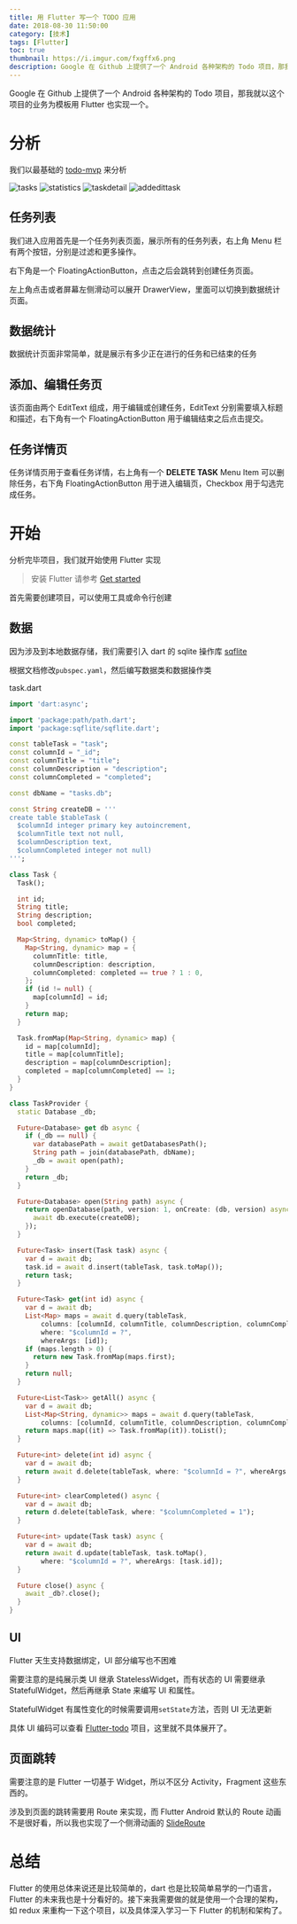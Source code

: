 ```yaml
---
title: 用 Flutter 写一个 TODO 应用
date: 2018-08-30 11:50:00
category: [技术]
tags: [Flutter]
toc: true
thumbnail: https://i.imgur.com/fxgffx6.png
description: Google 在 Github 上提供了一个 Android 各种架构的 Todo 项目，那我就以这个项目的业务为模板用 Flutter 也实现一个。
---
```


Google 在 Github 上提供了一个 Android 各种架构的 Todo 项目，那我就以这个项目的业务为模板用 Flutter 也实现一个。

<!-- more -->

# 分析

我们以最基础的 [todo-mvp](https://github.com/googlesamples/android-architecture/tree/todo-mvp) 来分析

![tasks](https://i.imgur.com/xaaJejJ.jpg) ![statistics](https://i.imgur.com/IGcI9XM.jpg) ![taskdetail](https://i.imgur.com/bgJ34ds.jpg) ![addedittask](https://i.imgur.com/MpMzblY.jpg)

## 任务列表

我们进入应用首先是一个任务列表页面，展示所有的任务列表，右上角 Menu 栏有两个按钮，分别是过滤和更多操作。

右下角是一个 FloatingActionButton，点击之后会跳转到创建任务页面。

左上角点击或者屏幕左侧滑动可以展开 DrawerView，里面可以切换到数据统计页面。

## 数据统计

数据统计页面非常简单，就是展示有多少正在进行的任务和已结束的任务

## 添加、编辑任务页

该页面由两个 EditText 组成，用于编辑或创建任务，EditText 分别需要填入标题和描述，右下角有一个 FloatingActionButton 用于编辑结束之后点击提交。

## 任务详情页

任务详情页用于查看任务详情，右上角有一个 **DELETE TASK** Menu Item 可以删除任务，右下角 FloatingActionButton 用于进入编辑页，Checkbox 用于勾选完成任务。

# 开始

分析完毕项目，我们就开始使用 Flutter 实现

> 安装 Flutter 请参考 [Get started](https://flutter.io/get-started/install/)

首先需要创建项目，可以使用工具或命令行创建

## 数据

因为涉及到本地数据存储，我们需要引入 dart 的 sqlite 操作库 [sqflite](https://pub.dartlang.org/packages/sqflite)

根据文档修改`pubspec.yaml`，然后编写数据类和数据操作类

task.dart

```dart
import 'dart:async';

import 'package:path/path.dart';
import 'package:sqflite/sqflite.dart';

const tableTask = "task";
const columnId = "_id";
const columnTitle = "title";
const columnDescription = "description";
const columnCompleted = "completed";

const dbName = "tasks.db";

const String createDB = '''
create table $tableTask ( 
  $columnId integer primary key autoincrement, 
  $columnTitle text not null,
  $columnDescription text,
  $columnCompleted integer not null)
''';

class Task {
  Task();

  int id;
  String title;
  String description;
  bool completed;

  Map<String, dynamic> toMap() {
    Map<String, dynamic> map = {
      columnTitle: title,
      columnDescription: description,
      columnCompleted: completed == true ? 1 : 0,
    };
    if (id != null) {
      map[columnId] = id;
    }
    return map;
  }

  Task.fromMap(Map<String, dynamic> map) {
    id = map[columnId];
    title = map[columnTitle];
    description = map[columnDescription];
    completed = map[columnCompleted] == 1;
  }
}

class TaskProvider {
  static Database _db;

  Future<Database> get db async {
    if (_db == null) {
      var databasePath = await getDatabasesPath();
      String path = join(databasePath, dbName);
      _db = await open(path);
    }
    return _db;
  }

  Future<Database> open(String path) async {
    return openDatabase(path, version: 1, onCreate: (db, version) async {
      await db.execute(createDB);
    });
  }

  Future<Task> insert(Task task) async {
    var d = await db;
    task.id = await d.insert(tableTask, task.toMap());
    return task;
  }

  Future<Task> get(int id) async {
    var d = await db;
    List<Map> maps = await d.query(tableTask,
        columns: [columnId, columnTitle, columnDescription, columnCompleted],
        where: "$columnId = ?",
        whereArgs: [id]);
    if (maps.length > 0) {
      return new Task.fromMap(maps.first);
    }
    return null;
  }

  Future<List<Task>> getAll() async {
    var d = await db;
    List<Map<String, dynamic>> maps = await d.query(tableTask,
        columns: [columnId, columnTitle, columnDescription, columnCompleted]);
    return maps.map((it) => Task.fromMap(it)).toList();
  }

  Future<int> delete(int id) async {
    var d = await db;
    return await d.delete(tableTask, where: "$columnId = ?", whereArgs: [id]);
  }

  Future<int> clearCompleted() async {
    var d = await db;
    return d.delete(tableTask, where: "$columnCompleted = 1");
  }

  Future<int> update(Task task) async {
    var d = await db;
    return await d.update(tableTask, task.toMap(),
        where: "$columnId = ?", whereArgs: [task.id]);
  }

  Future close() async {
    await _db?.close();
  }
}
```

## UI

Flutter 天生支持数据绑定，UI 部分编写也不困难

需要注意的是纯展示类 UI 继承 StatelessWidget，而有状态的 UI 需要继承 StatefulWidget，然后再继承 State 来编写 UI 和属性。

StatefulWidget 有属性变化的时候需要调用`setState`方法，否则 UI 无法更新

具体 UI 编码可以查看 [Flutter-todo](https://github.com/loshine/flutter-todo) 项目，这里就不具体展开了。

## 页面跳转

需要注意的是 Flutter 一切基于 Widget，所以不区分 Activity，Fragment 这些东西的。

涉及到页面的跳转需要用 Route 来实现，而 Flutter Android 默认的 Route 动画不是很好看，所以我也实现了一个侧滑动画的 [SlideRoute](https://github.com/loshine/flutter-todo/blob/master/lib/utils.dart)

# 总结

Flutter 的使用总体来说还是比较简单的，dart 也是比较简单易学的一门语言，Flutter 的未来我也是十分看好的。接下来我需要做的就是使用一个合理的架构，如 redux 来重构一下这个项目，以及具体深入学习一下 Flutter 的机制和架构了。